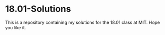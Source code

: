 # 18.01-Solutions
This is a repository containing my solutions for the 18.01 class at MIT. Hope you like it.
